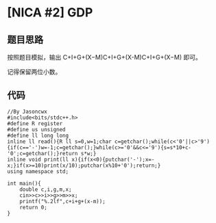# [NICA #2] GDP
题目思路
----


按照题目模拟，输出 C+I+G+(X−M)C+I+G+(X-M)C+I+G+(X−M) 即可。


记得保留两位小数。


代码
--



```
//By Jasoncwx
#include<bits/stdc++.h>
#define R register
#define us unsigned
#define ll long long
inline ll read(){R ll s=0,w=1;char c=getchar();while(c<'0'||c>'9'){if(c=='-')w=-1;c=getchar();}while(c>='0'&&c<='9'){s=s*10+c-'0';c=getchar();}return s*w;}
inline void print(ll x){if(x<0){putchar('-');x=-x;}if(x>=10)print(x/10);putchar(x%10+'0');return;}
using namespace std;

int main(){
	double c,i,g,m,x;
	cin>>c>>i>>g>>m>>x;
	printf("%.2lf",c+i+g+(x-m));
	return 0;
}



```

